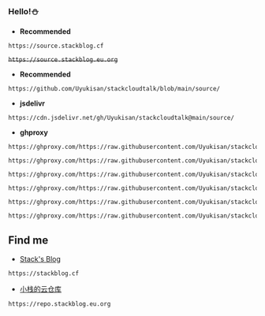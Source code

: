 ### Hello!⛄️

- **Recommended**

```
https://source.stackblog.cf
```

~~```https://source.stackblog.eu.org```~~

- **Recommended**

```
https://github.com/Uyukisan/stackcloudtalk/blob/main/source/
```

- **jsdelivr**

```
https://cdn.jsdelivr.net/gh/Uyukisan/stackcloudtalk@main/source/
```

- **ghproxy**

```
https://ghproxy.com/https://raw.githubusercontent.com/Uyukisan/stackcloudtalk/main/source/book.xbs
```

```
https://ghproxy.com/https://raw.githubusercontent.com/Uyukisan/stackcloudtalk/main/source/comic.xbs
```

```
https://ghproxy.com/https://raw.githubusercontent.com/Uyukisan/stackcloudtalk/main/source/update.md
```

```
https://ghproxy.com/https://raw.githubusercontent.com/Uyukisan/stackcloudtalk/main/source/audio.md
```

```
https://ghproxy.com/https://raw.githubusercontent.com/Uyukisan/stackcloudtalk/main/source/video.md
```

```
https://ghproxy.com/https://raw.githubusercontent.com/Uyukisan/stackcloudtalk/main/source/tool.md
```

## Find me

- [Stack's Blog](https://stackblog.cf)
```
https://stackblog.cf
```

- [小栈的云仓库](https://repo.stackblog.eu.org)

```
https://repo.stackblog.eu.org
```
